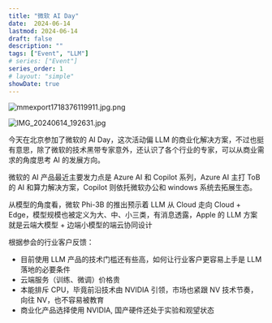 ```yaml
---
title: "微软 AI Day"
date:  2024-06-14
lastmod: 2024-06-14
draft: false
description: ""
tags: ["Event", "LLM"]
# series: ["Event"]
series_order: 1
# layout: "simple"
showDate: true
---
```

![mmexport1718376119911.jpg.png](https://s2.loli.net/2024/08/15/4eON8BscrdE9wVI.png)

![IMG_20240614_192631.jpg](https://s2.loli.net/2024/08/15/yjzLXmTuD6ZPQlV.jpg)

今天在北京参加了微软的 AI Day，这次活动偏 LLM 的商业化解决方案，不过也挺有意思，除了微软的技术黑带专家意外，还认识了各个行业的专家，可以从商业需求的角度思考 AI 的发展方向。

微软的 AI 产品最近主要发力点是 Azure AI 和 Copilot 系列，Azure AI 主打 ToB 的 AI 和算力解决方案，Copilot 则依托微软办公和 windows 系统去拓展生态。

从模型的角度看，微软 Phi-3B 的推出预示着 LLM 从 Cloud 走向 Cloud + Edge，模型规模也被定义为大、中、小三类，有消息透露，Apple 的 LLM 方案就是云端大模型 + 边端小模型的端云协同设计

根据参会的行业客户反馈：
- 目前使用 LLM 产品的技术门槛还有些高，如何让行业客户更容易上手是 LLM 落地的必要条件
- 云端服务（训练、微调）价格贵
- 本能排斥 CPU，毕竟前沿技术由 NVIDIA 引领，市场也紧跟 NV 技术节奏，向往 NV，也不容易被教育 
- 商业化产品选择使用 NVIDIA, 国产硬件还处于实验和观望状态